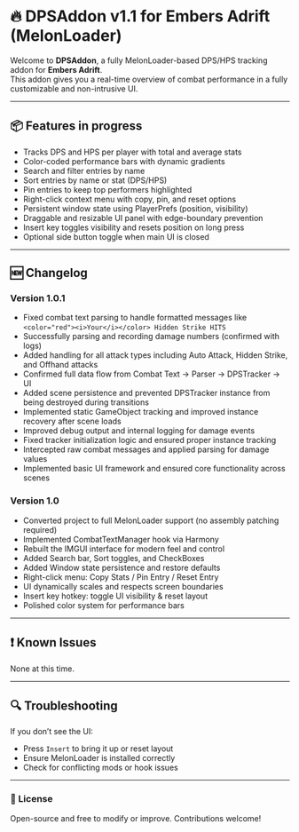 # 🔥 DPSAddon v1.1 for Embers Adrift (MelonLoader)

Welcome to **DPSAddon**, a fully MelonLoader-based DPS/HPS tracking addon for **Embers Adrift**.  
This addon gives you a real-time overview of combat performance in a fully customizable and non-intrusive UI.

---

## 📦 Features in progress

- Tracks DPS and HPS per player with total and average stats  
- Color-coded performance bars with dynamic gradients  
- Search and filter entries by name  
- Sort entries by name or stat (DPS/HPS)  
- Pin entries to keep top performers highlighted  
- Right-click context menu with copy, pin, and reset options  
- Persistent window state using PlayerPrefs (position, visibility)  
- Draggable and resizable UI panel with edge-boundary prevention  
- Insert key toggles visibility and resets position on long press  
- Optional side button toggle when main UI is closed  

---

## 🆕 Changelog

### Version 1.0.1

- Fixed combat text parsing to handle formatted messages like `<color="red"><i>Your</i></color> Hidden Strike HITS`  
- Successfully parsing and recording damage numbers (confirmed with logs)  
- Added handling for all attack types including Auto Attack, Hidden Strike, and Offhand attacks  
- Confirmed full data flow from Combat Text → Parser → DPSTracker → UI  
- Added scene persistence and prevented DPSTracker instance from being destroyed during transitions  
- Implemented static GameObject tracking and improved instance recovery after scene loads  
- Improved debug output and internal logging for damage events  
- Fixed tracker initialization logic and ensured proper instance tracking  
- Intercepted raw combat messages and applied parsing for damage values  
- Implemented basic UI framework and ensured core functionality across scenes   

### Version 1.0

- Converted project to full MelonLoader support (no assembly patching required)  
- Implemented CombatTextManager hook via Harmony  
- Rebuilt the IMGUI interface for modern feel and control  
- Added Search bar, Sort toggles, and CheckBoxes  
- Added Window state persistence and restore defaults  
- Right-click menu: Copy Stats / Pin Entry / Reset Entry  
- UI dynamically scales and respects screen boundaries  
- Insert key hotkey: toggle UI visibility & reset layout  
- Polished color system for performance bars  

---

## ❗ Known Issues

None at this time.

---

## 🔍 Troubleshooting

If you don’t see the UI:  
- Press `Insert` to bring it up or reset layout  
- Ensure MelonLoader is installed correctly  
- Check for conflicting mods or hook issues  

---

### 📘 License

Open-source and free to modify or improve. Contributions welcome!

